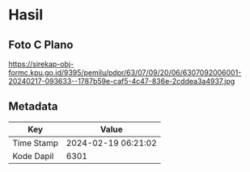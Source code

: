 # Hasil

## Foto C Plano

https://sirekap-obj-formc.kpu.go.id/9395/pemilu/pdpr/63/07/09/20/06/6307092006001-20240217-093633--1787b59e-caf5-4c47-836e-2cddea3a4937.jpg


## Metadata

| Key        | Value               |
| ---------- | ------------------- |
| Time Stamp | 2024-02-19 06:21:02 |
| Kode Dapil | 6301                |



